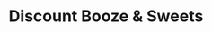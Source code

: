 ---
title: "Discount Booze & Sweets"
url: /ilkeston/discount-booze-und-sweets/
shop: Spirituosen
---